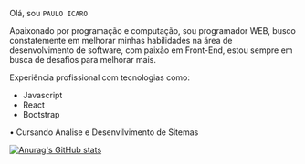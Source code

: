 Olá, sou ``PAULO ICARO``

Apaixonado por programação e computação, sou programador WEB, busco constatemente em melhorar minhas habilidades na área de desenvolvimento de software, com paixão em Front-End, estou sempre em busca de desafios para melhorar mais.

Experiência profissional com tecnologias como:

- Javascript
- React
- Bootstrap

• Cursando Analise e Desenvilvimento de Sitemas

[![Anurag's GitHub stats](https://github-readme-stats.vercel.app/api?username=IcaroSLV)](https://github.com/anuraghazra/github-readme-stats)

<!--
**IcaroSLV/IcaroSLV** is a ✨ _special_ ✨ repository because its `README.md` (this file) appears on your GitHub profile.

Here are some ideas to get you started:

- 🔭 I’m currently working on ...
- 🌱 I’m currently learning ...
- 👯 I’m looking to collaborate on ...
- 🤔 I’m looking for help with ...
- 💬 Ask me about ...
- 📫 How to reach me: ...
- 😄 Pronouns: ...
- ⚡ Fun fact: ...
-->
